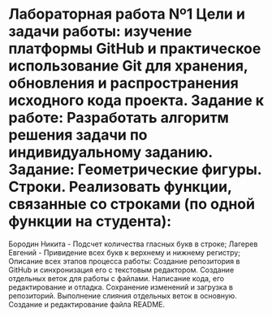 # Лабораторная работа Nº1 Цели и задачи работы: изучение платформы GitHub и практическое использование Git для хранения, обновления и распространения исходного кода проекта. Задание к работе: Разработать алгоритм решения задачи по индивидуальному заданию. Задание: Геометрические фигуры. Строки. Реализовать функции, связанные со строками (по одной функции на студента):
Бородин Никита -  Подсчет количества гласных букв в строке;
Лагерев Евгений - Привидение всех букв к верхнему и нижнему регистру;
Описание всех этапов процесса работы:
﻿﻿﻿Создание репозитория в GitHub и синхронизация его с текстовым редактором.
﻿﻿﻿Создание отдельных веток для работы с файлами.
﻿﻿﻿Написание кода, его редактирование и отладка.
﻿﻿﻿Сохранение изменений и загрузка в репозиторий.
﻿﻿﻿Выполнение слияния отдельных веток в основную.
﻿﻿﻿Создание и редактирование файла README.
